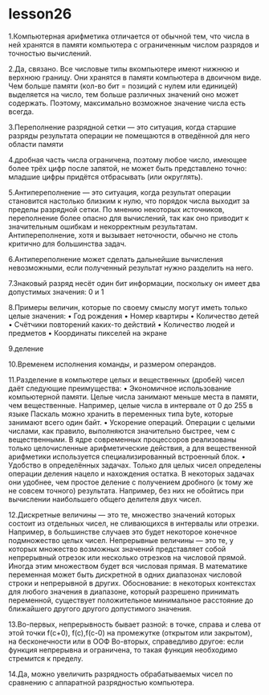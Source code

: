 # lesson26

1.Компьютерная арифметика отличается от обычной тем, что числа в ней хранятся в памяти компьютера с ограниченным числом разрядов и точностью вычислений.

2.Да, связано. Все числовые типы вкомпьютере имеют нижнюю и верхнюю границу. Они хранятся в памяти компьютера в двоичном виде. Чем больше памяти (кол-во бит = позиций с нулем или единицей) выделяется на число, тем больше различных значений оно может содержать. Поэтому, максимально возможное значение числа есть всегда.

3.Переполнение разрядной сетки — это ситуация, когда старшие разряды результата операции не помещаются в отведённой для него области памяти

4.дробная часть числа ограничена, поэтому любое число, имеющее более трёх цифр после запятой, не может быть представлено точно: младшие цифры придётся отбрасывать (или округлять).

5.Антипереполнение — это ситуация, когда результат операции становится настолько близким к нулю, что порядок числа выходит за пределы разрядной сетки. По мнению некоторых источников, переполнение более опасно для вычислений, так как оно приводит к значительным ошибкам и некорректным результатам. Антипереполнение, хотя и вызывает неточности, обычно не столь критично для большинства задач.

6.Антипереполнение может сделать дальнейшие вычисления невозможными, если полученный результат нужно разделить на него.

7.Знаковый разряд несёт один бит информации, поскольку он имеет два допустимых значения: 0 и 1

8.Примеры величин, которые по своему смыслу могут иметь только целые значения: • Год рождения • Номер квартиры • Количество детей • Счётчики повторений каких-то действий • Количество людей и предметов • Координаты пикселей на экране

9.деление

10.Временем исполнения команды, и размером операндов.

11.Разделение в компьютере целых и вещественных (дробей) чисел даёт следующие преимущества: • Экономичное использование компьютерной памяти. Целые числа занимают меньше места в памяти, чем вещественные. Например, целые числа в интервале от 0 до 255 в языке Паскаль можно хранить в переменных типа byte, которые занимают всего один байт. • Ускорение операций. Операции с целыми числами, как правило, выполняются значительно быстрее, чем с вещественными. В ядре современных процессоров реализованы только целочисленные арифметические действия, а для вещественной арифметики используется специализированный встроенный блок. • Удобство в определённых задачах. Только для целых чисел определены операции деления нацело и нахождения остатка. В некоторых задачах они удобнее, чем простое деление с получением дробного (к тому же не совсем точного) результата. Например, без них не обойтись при вычислении наибольшего общего делителя двух чисел.

12.Дискретные величины — это те, множество значений которых состоит из отдельных чисел, не сливающихся в интервалы или отрезки. Например, в большинстве случаев это будет некоторое конечное подмножество целых чисел. Непрерывные величины — это те, у которых множество возможных значений представляет собой непрерывный отрезок или несколько отрезков на числовой прямой. Иногда этим множеством будет вся числовая прямая. В математике переменная может быть дискретной в одних диапазонах числовой строки и непрерывной в других. Обоснование: в некоторых контекстах для любого значения в диапазоне, который разрешено принимать переменной, существует положительное минимальное расстояние до ближайшего другого другого допустимого значения.

13.Во-первых, непрерывность бывает разной: в точке, справа и слева от этой точки f(c+0), f(c),f(c-0) на промежутке (открытом или закрытом), на бесконечности или в ООФ Во-вторых, справедливо другое: если функция непрерывна и ограничена, то такая функция необходимо стремится к пределу.

14.Да, можно увеличить разрядность обрабатываемых чисел по сравнению с аппаратной разрядностью компьютера.

